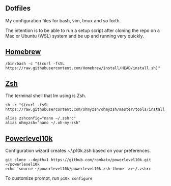 ## Dotfiles
My configuration files for bash, vim, tmux and so forth.

The intention is to be able to run a setup script after cloning the repo on a Mac or Ubuntu (WSL) system and be up and running very quickly.

## [Homebrew](https://brew.sh/)
```
/bin/bash -c "$(curl -fsSL https://raw.githubusercontent.com/Homebrew/install/HEAD/install.sh)"
```

## [Zsh](https://github.com/ohmyzsh/ohmyzsh)
The terminal shell that Im using is Zsh.
```
sh -c "$(curl -fsSL https://raw.githubusercontent.com/ohmyzsh/ohmyzsh/master/tools/install.sh)"
```
```
alias zshconfig="nano ~/.zshrc"
alias ohmyzsh="nano ~/.oh-my-zsh"
```

## [Powerlevel10k](https://github.com/romkatv/powerlevel10k)
Configuration wizard creates ~/.p10k.zsh based on your preferences. 
```
git clone --depth=1 https://github.com/romkatv/powerlevel10k.git ~/powerlevel10k
echo 'source ~/powerlevel10k/powerlevel10k.zsh-theme' >>~/.zshrc
```
To customize prompt, run `p10k configure`

